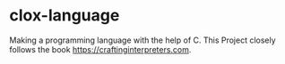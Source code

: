 # clox-language
Making a programming language with the help of C. This Project closely follows the book https://craftinginterpreters.com. 

